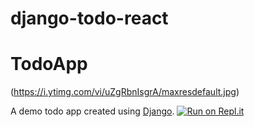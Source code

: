 # django-todo-react

TodoApp
=======
(https://i.ytimg.com/vi/uZgRbnIsgrA/maxresdefault.jpg)

A demo todo app created using [Django](https://www.djangoproject.com/). [![Run on Repl.it](https://repl.it/badge/github/kabirbaidhya/django-todoapp)](https://repl.it/github/kabirbaidhya/django-todoapp)
